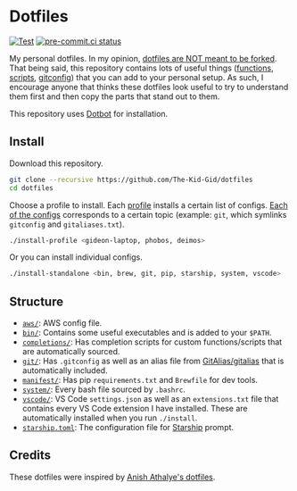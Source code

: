 # Dotfiles 

[![Test](https://github.com/The-Kid-Gid/dotfiles/workflows/Test/badge.svg)](https://github.com/The-Kid-Gid/dotfiles/actions?query=workflow%3ATest)
[![pre-commit.ci status](https://results.pre-commit.ci/badge/github/The-Kid-Gid/dotfiles/master.svg)](https://results.pre-commit.ci/latest/github/The-Kid-Gid/dotfiles/master)

My personal dotfiles. In my opinion, [dotfiles are NOT meant to be forked](https://www.anishathalye.com/2014/08/03/managing-your-dotfiles/#dotfiles-are-not-meant-to-be-forked). That being said, this repository contains lots of useful things ([functions](https://github.com/The-Kid-Gid/dotfiles/blob/master/system/functions.bash), [scripts](https://github.com/The-Kid-Gid/dotfiles/blob/master/bin/covid-stats), [gitconfig](https://github.com/The-Kid-Gid/dotfiles/blob/master/git/gitconfig)) that you can add to your personal setup. As such, I encourage anyone that thinks these dotfiles look useful to try to understand them first and then copy the parts that stand out to them.

This repository uses [Dotbot](https://github.com/anishathalye/dotbot) for installation.

## Install

Download this repository.

```bash
git clone --recursive https://github.com/The-Kid-Gid/dotfiles
cd dotfiles
```

Choose a profile to install. Each [profile](https://github.com/The-Kid-Gid/dotfiles/tree/master/meta/profiles) installs a certain list of configs. [Each of the configs](https://github.com/The-Kid-Gid/dotfiles/tree/master/meta/configs) corresponds to a certain topic (example: `git`, which symlinks `gitconfig` and `gitaliases.txt`).

```bash
./install-profile <gideon-laptop, phobos, deimos>
```

Or you can install individual configs.

```bash
./install-standalone <bin, brew, git, pip, starship, system, vscode>
```

## Structure

- [`aws/`](https://github.com/The-Kid-Gid/dotfiles/tree/master/aws): AWS config file.
- [`bin/`](https://github.com/The-Kid-Gid/dotfiles/tree/master/bin): Contains some useful executables and is added to your `$PATH`.
- [`completions/`](https://github.com/The-Kid-Gid/dotfiles/tree/master/completions): Has completion scripts for custom functions/scripts that are automatically sourced.
- [`git/`](https://github.com/The-Kid-Gid/dotfiles/tree/master/git): Has `.gitconfig` as well as an alias file from [GitAlias/gitalias](https://github.com/GitAlias/gitalias) that is automatically included.
- [`manifest/`](https://github.com/The-Kid-Gid/dotfiles/tree/master/manifest): Has pip `requirements.txt` and `Brewfile` for dev tools.
- [`system/`](https://github.com/The-Kid-Gid/dotfiles/tree/master/system): Every bash file sourced by `.bashrc`.
- [`vscode/`](https://github.com/The-Kid-Gid/dotfiles/tree/master/vscode): VS Code `settings.json` as well as an `extensions.txt` file that contains every VS Code extension I have installed. These are automatically installed when you run `./install`.
- [`starship.toml`](https://github.com/The-Kid-Gid/dotfiles/blob/master/starship.toml): The configuration file for [Starship](https://starship.rs) prompt.

## Credits

These dotfiles were inspired by [Anish Athalye's dotfiles](https://github.com/anishathalye/dotfiles).
